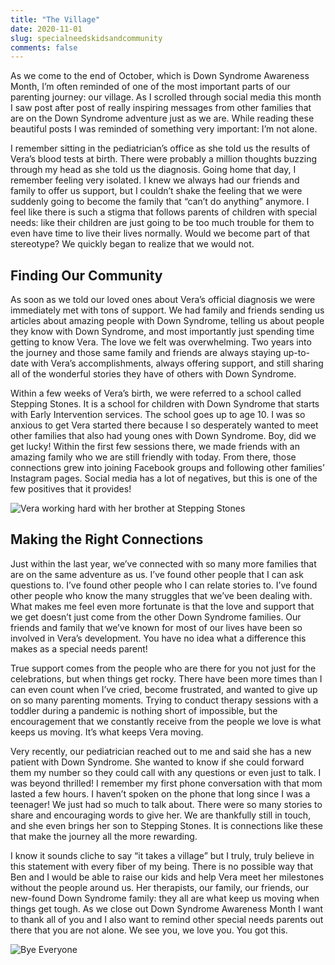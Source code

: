 ```yaml
---
title: "The Village"
date: 2020-11-01
slug: specialneedskidsandcommunity
comments: false
---
```


As we come to the end of October, which is Down Syndrome Awareness Month, I’m often reminded of one of the most important parts of our parenting journey: our village.  As I scrolled through social media this month I saw post after post of really inspiring messages from other families that are on the Down Syndrome adventure just as we are.  While reading these beautiful posts I was reminded of something very important: I’m not alone.

I remember sitting in the pediatrician’s office as she told us the results of Vera’s blood tests at birth.  There were probably a million thoughts buzzing through my head as she told us the diagnosis.  Going home that day, I remember feeling very isolated.  I knew we always had our friends and family to offer us support, but I couldn’t shake the feeling that we were suddenly going to become the family that “can’t do anything” anymore.  I feel like there is such a stigma that follows parents of children with special needs: like their children are just going to be too much trouble for them to even have time to live their lives normally.  Would we become part of that stereotype?  We quickly began to realize that we would not.

## Finding Our Community

As soon as we told our loved ones about Vera’s official diagnosis we were immediately met with tons of support.  We had family and friends sending us articles about amazing people with Down Syndrome, telling us about people they know with Down Syndrome, and most importantly just spending time getting to know Vera. The love we felt was overwhelming.  Two years into the journey and those same family and friends are always staying up-to-date with Vera’s accomplishments, always offering support, and still sharing all of the wonderful stories they have of others with Down Syndrome.  

Within a few weeks of Vera’s birth, we were referred to a school called Stepping Stones.  It is a school for children with Down Syndrome that starts with Early Intervention services.  The school goes up to age 10.  I was so anxious to get Vera started there because I so desperately wanted to meet other families that also had young ones with Down Syndrome.  Boy, did we get lucky!  Within the first few sessions there, we made friends with an amazing family who we are still friendly with today.  From there, those connections grew into joining Facebook groups and following other families’ Instagram pages.  Social media has a lot of negatives, but this is one of the few positives that it provides!

![Vera working hard with her brother at Stepping Stones](/village/village1.jpg)

## Making the Right Connections

Just within the last year, we’ve connected with so many more families that are on the same adventure as us.  I’ve found other people that I can ask questions to.  I’ve found other people who I can relate stories to.  I’ve found other people who know the many struggles that we’ve been dealing with.  What makes me feel even more fortunate is that the love and support that we get doesn’t just come from the other Down Syndrome families.  Our friends and family that we’ve known for most of our lives have been so involved in Vera’s development.  You have no idea what a difference this makes as a special needs parent!

True support comes from the people who are there for you not just for the celebrations, but when things get rocky.  There have been more times than I can even count when I’ve cried, become frustrated, and wanted to give up on so many parenting moments.  Trying to conduct therapy sessions with a toddler during a pandemic is nothing short of impossible, but the encouragement that we constantly receive from the people we love is what keeps us moving.  It’s what keeps Vera moving.

Very recently, our pediatrician reached out to me and said she has a new patient with Down Syndrome.  She wanted to know if she could forward them my number so they could call with any questions or even just to talk.  I was beyond thrilled!  I remember my first phone conversation with that mom lasted a few hours.  I haven’t spoken on the phone that long since I was a teenager!  We just had so much to talk about.  There were so many stories to share and encouraging words to give her.  We are thankfully still in touch, and she even brings her son to Stepping Stones.  It is connections like these that make the journey all the more rewarding.

I know it sounds cliche to say “it takes a village” but I truly, truly believe in this statement with every fiber of my being.  There is no possible way that Ben and I would be able to raise our kids and help Vera meet her milestones without the people around us.  Her therapists, our family, our friends, our new-found Down Syndrome family: they all are what keep us moving when things get tough.  As we close out Down Syndrome Awareness Month I want to thank all of you and I also want to remind other special needs parents out there that you are not alone.  We see you, we love you.  You got this.

![Bye Everyone](/village/village2.jpg)






